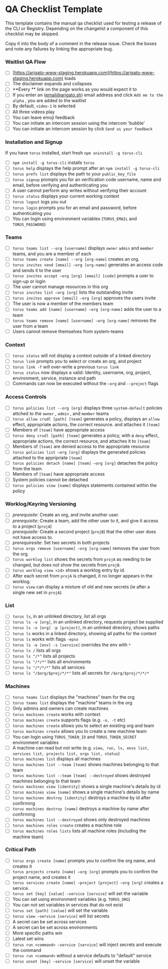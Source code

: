 # QA Checklist Template

This template contains the manual qa checklist used for testing a release of
the CLI or Registry. Depending on the changelist a component of this checklist
may be skipped.

Copy it into the body of a comment in the release issue. Check the boxes and
note any failures by linking the appropriate bug.

### Waitlist QA Flow

- [ ]   [https://arigato-www-staging.herokuapp.com](https://arigato-www-staging.herokuapp.com) loads
- [ ]  The disclaimer expands and collapses
- [ ]   **Every ** link on the page works as you would expect it to
- [ ]  If you enter an (email@arigato.sh) email address and click `Add me to the alpha` , you are added to the waitlist
- [ ]  By default, `video-1` is selected
- [ ]  All three videos play
- [ ]  You can leave emoji feedback
- [ ]  You can initiate an intercom session using the intercom 'bubble'
- [ ]  You can initiate an intercom session by click `Send us your feedback`

### Installation and Signup

If you have `torus` installed, start fresh `npm uninstall -g torus-cli`

- [ ]   `npm install -g torus-cli` installs `torus`
- [ ]   `torus help` displays the help prompt after an `npm install -g torus-cli`
- [ ]   `torus prefs list` displays the path to your `public_key_file`
- [ ]   `torus signup` prompts you for an verification code username, name and email, before verifying and authenticating you
- [ ]  A user cannot perform any writes without verifying their account
- [ ]   `torus status` displays your current working context
- [ ]   `torus logout` logs you out
- [ ]   `torus login` prompts you for an email and password, before authenticating you
- [ ]  You can login using environment variables (`TORUS_EMAIL` and `TORUS_PASSWORD`)

### Teams

- [ ]   `torus teams list --org [username]` displays `owner` `admin` and `member` teams, and you are a member of each
- [ ]   `torus teams create [name] --org [org-name]` creates an org.
- [ ]   `torus invites send [email] —org [org-name]` generates an access code and sends it to the user
- [ ]   `torus invites accept —org [org] [email] [code]` prompts a user to sign-up or login
- [ ]  The user cannot manage resources in this org
- [ ]   `torus invites list —org [org]` lists the outstanding invite
- [ ]   `torus invites approve [email] —org [org]` approves the users invite
- [ ]  The user is now a member of the members team
- [ ]   `torus teams add [name] [username] —org [org-name]` adds the user to a team
- [ ]   `torus teams remove [name] [username] —org [org-name]` removes the user from a team
- [ ]  Users cannot remove themselves from system-teams

### Context

- [ ]   `torus status` will not display a context outside of a linked directory
- [ ]   `torus link` prompts you to select or create an org, and project
- [ ]   `torus link -f` will over-write a previous `torus link`
- [ ]   `torus status` now displays a valid: Identity, username, org, project, environment, service, instance and path
- [ ]  Commands can now be executed without the `—org` and `--project` flags

### Access Controls

- [ ]   `torus policies list --org [org]` displays three `system-default` policies attched to the `owner` , `admin` , and `member` teams
- [ ]   `torus allow crudl [path] [team]` generates a policy, displays an `allow` effect, appropriate actions, the correct resource. and attaches it `[team]`
- [ ]  Members of `[team]` have appropriate access
- [ ]   `torus deny crudl [path] [team]` generates a policy, with a `deny` effect, appropriate actions, the correct resource, and attaches it to `[team]`
- [ ]  Members of `[team]` are denied access to the appropriate resource
- [ ]   `torus policies list —org [org]` displays the generated policies attached to the appripriate `[team]`
- [ ]   `torus policies detach [name] [team] —org [org]` detaches the policy from the team
- [ ]  Members of `[team]` have appropriate access
- [ ]  System policies cannot be detached
- [ ]  `torus policies view [name]` displays statements contained within the policy

### Worklog/Keyring Versioning

- [ ] *prerequisite:* Create an org, and invite another user.
- [ ] *prerequisite:* Create a team, add the other user to it, and give it
      access to a project (`projA`)
- [ ] *prerequisite:* Create a second project (`projB`) that the other user
      does not have access to.
- [ ] *prerequiresite:* Set two secrets in both projects
- [ ] `torus orgs remove [username] —org [org-name]` removes the user from the
      org.
- [ ] `torus worklog list` shows the secrets from `projA` as needing to be
      changed, but does not show the secrets from `projB`.
- [ ] `torus worklog view <id>` shows a worklog entry by id.
- [ ] After each secret from `projA` is changed, it no longer appears in the
      worklog.
- [ ] `torus view` can display a mixture of old and new secrets (ie after a
      single new set in `projA`).

### List

- [ ]   `torus ls`, in an unlinked directory, list all orgs
- [ ]   `torus ls -o [org]`, in an unlinked directory, requests project be supplied
- [ ]   `torus ls -o [org] -p [project]`, in an unlinked directory, shows paths
- [ ]   `torus ls` works in a linked directory, showing all paths for the context
- [ ]   `torus ls` works with flags `-epso`
- [ ]   `torus ls -e [env] -s [service]` overrides the env with `*`
- [ ]   `torus ls /` lists all orgs
- [ ]   `torus ls "/*"` lists all projects
- [ ]   `torus ls "/*/*"` lists all environments
- [ ]   `torus ls "/*/*/*"` lists all services
- [ ]   `torus ls "/$org/$proj/*/*"` lists all secrets for `/$org/$proj/*/*/*`

### Machines

- [ ] `torus teams list` displays the "machines" team for the org
- [ ] `torus teams list` displays the "machine" teams in the org
- [ ] Only admins and owners can create machines
- [ ] `torus machines create` works with context
- [ ] `torus machines create` supports flags (e.g. `-o, -t` etc)
- [ ] `torus machines create` allows you to select an existing org and team
- [ ] `torus machines create` allows you to create a new machine team
- [ ] You can login using `TORUS_TOKEN_ID` and `TORUS_TOKEN_SECRET` environment variables
- [ ] A machine can read but not write (e.g. `view, run, ls, envs list, services list, projects list, orgs list, status`)
- [ ] `torus machines list` displays all machines
- [ ] `torus machines list --team [team]` shows machines belonging to that team
- [ ] `torus machines list --team [team] --destroyed` shows destroyed machines belonging to that team
- [ ] `torus machines view [identity]` shows a single machine's details by id
- [ ] `torus machines view [name]` shows a single machine's details by name
- [ ] `torus machines destroy [identity]` destroys a machine by id after confirming
- [ ] `torus machines destroy [name]` destroys a machine by name after confirming
- [ ] `torus machines list --destroyed` shows only destroyed machines
- [ ] `torus machines roles create` creates a machine role
- [ ] `torus machines roles lists` lists all machine roles (including the machine team)

### Critical Path

- [ ]   `torus orgs create [name]` prompts you to confirm the org name, and creates it
- [ ]   `torus projects create [name] —org [org]` prompts you to confirm the project name, and creates it
- [ ]   `torus services create [name] —project [project] —org [org]` creates a service.
- [ ]   `torus set [key] [value] —service [service]` will set the variable
- [ ]  You can set using environment variables (e.g. `TORUS_ORG`)
- [ ]  You can not set variables in services that do not exist
- [ ]   `torus set [path] [value]` will set the variable
- [ ]   `torus view —service [service]` will list secrets
- [ ]  A secret can be set across services
- [ ]  A secret can be set across environments
- [ ]  More specific paths win
- [ ]  Latest set wins
- [ ]   `torus run <command> —service [service]` will inject secrets and execute the command
- [ ]   `torus run <command>` without a service defaults to "default" service
- [ ]   `torus unset [key] —service [service]` will unset the variable
